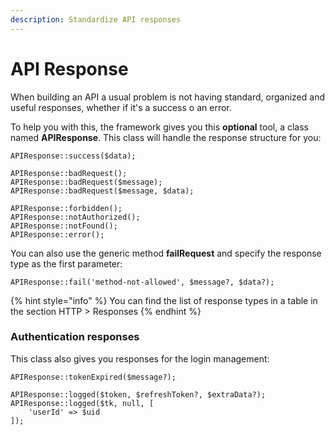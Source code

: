 ```yaml
---
description: Standardize API responses
---
```


# API Response

When building an API a usual problem is not having standard, organized and useful responses, whether if it's a success o an error.

To help you with this, the framework gives you this **optional** tool, a class named **APIResponse**. This class will handle the response structure for you:

```
APIResponse::success($data);

APIResponse::badRequest();
APIResponse::badRequest($message);
APIResponse::badRequest($message, $data);

APIResponse::forbidden();
APIResponse::notAuthorized();
APIResponse::notFound();
APIResponse::error();
```

You can also use the generic method **failRequest** and specify the response type as the first parameter:

```
APIResponse::fail('method-not-allowed', $message?, $data?);
```

{% hint style="info" %}
You can find the list of response types in a table in the section HTTP > Responses
{% endhint %}

### Authentication responses

This class also gives you responses for the login management:

```
APIResponse::tokenExpired($message?);

APIResponse::logged($token, $refreshToken?, $extraData?);
APIResponse::logged($tk, null, [
    'userId' => $uid
]);
```
